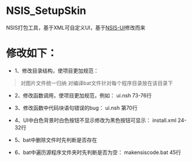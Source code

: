 # NSIS_SetupSkin
NSIS打包工具，基于XML可自定义UI，基于[NSIS-UI](https://github.com/hilanmiao/NSIS-UI)修改而来

# 修改如下：
- 1、修改目录结构，使项目更加规范：
> 对图片文件统一归纳
> 对编译bat文件针对每个程序目录放在该目录下

- 2、修改函数调用，使项目更加规范，例如：
ui.nsh 73-76行

- 3、修改函数中代码块语句错误的bug：
ui.nsh 第70行

- 4、UI中白色背景时白色按钮不显示修改为黑色按钮可显示：
install.xml 24-32行

- 5、bat中删除文件时先判断是否存在

- 6、bat中遍历源程序文件夹时先判断是否为空：
makensiscode.bat 45行
